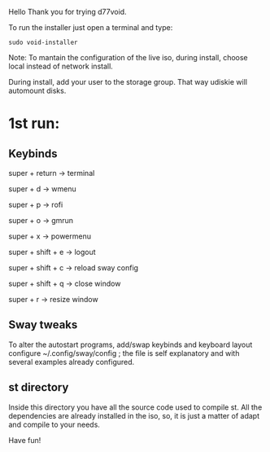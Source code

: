 Hello
Thank you for trying d77void.

To run the installer just open a terminal and type:

```
sudo void-installer
```

Note: 
To mantain the configuration of the live iso, during install, choose local instead of network install.

During install, add your user to the storage group. That way udiskie will automount disks.


# 1st run:

## Keybinds

super + return -> terminal

super + d -> wmenu

super + p -> rofi

super + o -> gmrun

super + x -> powermenu

super + shift + e -> logout

super + shift + c -> reload sway config

super + shift + q -> close window

super + r -> resize window

## Sway tweaks

To alter the autostart programs, add/swap keybinds and keyboard layout configure ~/.config/sway/config ; the file is self explanatory and with several examples already configured.

## st directory

Inside this directory you have all the source code used to compile st.
All the dependencies are already installed in the iso, so, it is just a matter of adapt and compile to your needs.

Have fun!
